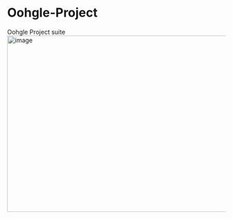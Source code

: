 # Oohgle-Project
Oohgle Project suite 
<img width="519" height="407" alt="image" src="https://github.com/user-attachments/assets/e9c905d6-0233-49c2-8517-f06b997a2595" />
